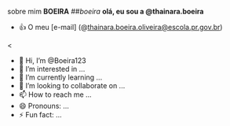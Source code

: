 <!---comentarios--->
<!---especial repositorio sobre o github--->
sobre mim **BOEIRA**
##*boeira*
**olá, eu sou a @thainara.boeira**
- :+1: O meu [e-mail] (@thainara.boeira.oliveira@escola.pr.gov.br)

<
- 👋 Hi, I’m @Boeira123
- 👀 I’m interested in ...
- 🌱 I’m currently learning ...
- 💞️ I’m looking to collaborate on ...
- 📫 How to reach me ...
- 😄 Pronouns: ...
- ⚡ Fun fact: ...

<!---
Boeira123/Boeira123 is a ✨ special ✨ repository because its `README.md` (this file) appears on your GitHub profile.
You can click the Preview link to take a look at your changes.

